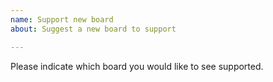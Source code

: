 ```yaml
---
name: Support new board
about: Suggest a new board to support

---
```


Please indicate which board you would like to see supported.
